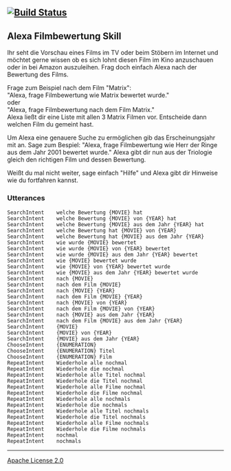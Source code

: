[![Build Status](https://travis-ci.org/pYr0x/alexa-filmbewertung.svg?branch=master)](https://travis-ci.org/pYr0x/alexa-filmbewertung)
---
## Alexa Filmbewertung Skill


Ihr seht die Vorschau eines Films im TV oder beim Stöbern im Internet und möchtet gerne wissen ob es sich lohnt diesen Film im Kino anzuschauen oder in bei Amazon auszuleihen.
Frag doch einfach Alexa nach der Bewertung des Films.

Frage zum Beispiel nach dem Film "Matrix":<br>
"Alexa, frage Filmbewertung wie Matrix bewertet wurde."<br>
oder<br>
"Alexa, frage Filmbewertung nach dem Film Matrix."<br>
Alexa ließt dir eine Liste mit allen 3 Matrix Filmen vor. Entscheide dann welchen Film du gemeint hast.

Um Alexa eine genauere Suche zu ermöglichen gib das Erscheinungsjahr mit an. Sage zum Bespiel:
"Alexa, frage Filmbewertung wie Herr der Ringe aus dem Jahr 2001 bewertet wurde."
Alexa gibt dir nun aus der Triologie gleich den richtigen Film und dessen Bewertung.

Weißt du mal nicht weiter, sage einfach "Hilfe" und Alexa gibt dir Hinweise wie du fortfahren kannst.


### Utterances
```
SearchIntent    welche Bewertung {MOVIE} hat
SearchIntent    welche Bewertung {MOVIE} von {YEAR} hat
SearchIntent    welche Bewertung {MOVIE} aus dem Jahr {YEAR} hat
SearchIntent    welche Bewertung hat {MOVIE} von {YEAR}
SearchIntent    welche Bewertung hat {MOVIE} aus dem Jahr {YEAR}
SearchIntent    wie wurde {MOVIE} bewertet
SearchIntent    wie wurde {MOVIE} von {YEAR} bewertet
SearchIntent    wie wurde {MOVIE} aus dem Jahr {YEAR} bewertet
SearchIntent    wie {MOVIE} bewertet wurde
SearchIntent    wie {MOVIE} von {YEAR} bewertet wurde
SearchIntent    wie {MOVIE} aus dem Jahr {YEAR} bewertet wurde
SearchIntent    nach {MOVIE}
SearchIntent    nach dem Film {MOVIE}
SearchIntent    nach {MOVIE} {YEAR}
SearchIntent    nach dem Film {MOVIE} {YEAR}
SearchIntent    nach {MOVIE} von {YEAR}
SearchIntent    nach dem Film {MOVIE} von {YEAR}
SearchIntent    nach {MOVIE} aus dem Jahr {YEAR}
SearchIntent    nach dem Film {MOVIE} aus dem Jahr {YEAR}
SearchIntent    {MOVIE}
SearchIntent    {MOVIE} von {YEAR}
SearchIntent    {MOVIE} aus dem Jahr {YEAR}
ChooseIntent    {ENUMERATION}
ChooseIntent    {ENUMERATION} Titel
ChooseIntent    {ENUMERATION} Film
RepeatIntent    Wiederhole alle nochmal
RepeatIntent    Wiederhole die nochmal
RepeatIntent    Wiederhole alle Titel nochmal
RepeatIntent    Wiederhole die Titel nochmal
RepeatIntent    Wiederhole alle Filme nochmal
RepeatIntent    Wiederhole die Filme nochmal
RepeatIntent    Wiederhole alle nochmals
RepeatIntent    Wiederhole die nochmals
RepeatIntent    Wiederhole alle Titel nochmals
RepeatIntent    Wiederhole die Titel nochmals
RepeatIntent    Wiederhole alle Filme nochmals
RepeatIntent    Wiederhole die Filme nochmals
RepeatIntent    nochmal
RepeatIntent    nochmals
```

---
[Apache License 2.0](LICENSE)